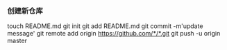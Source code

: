 ### 创建新仓库
touch README.md
git init
git add README.md
git commit -m'update message'
git remote add origin https://github.com/*/*.git
git push -u origin master
